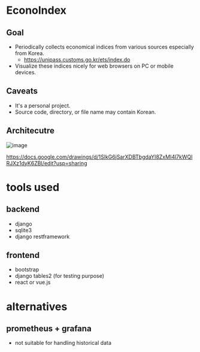 # EconoIndex

## Goal

  - Periodically collects economical indices from various sources especially from Korea.
    - https://unipass.customs.go.kr/ets/index.do
  - Visualize these indices nicely for web browsers on PC or mobile devices.

## Caveats

  - It's a personal project.
  - Source code, directory, or file name may contain Korean.

## Architecutre

  ![image](https://user-images.githubusercontent.com/10368601/167568142-a2ef5979-63a1-4af5-9aaa-e5894630c49e.png)

  https://docs.google.com/drawings/d/1SlkG6jSarXDBTbgdaYI8ZxMI4l7kWQlRJXz1dyK6ZBI/edit?usp=sharing

# tools used

## backend
  - django
  - sqlite3
  - django restframework

## frontend
  - bootstrap
  - django tables2 (for testing purpose)
  - react or vue.js

# alternatives

## prometheus + grafana
  - not suitable for handling historical data

